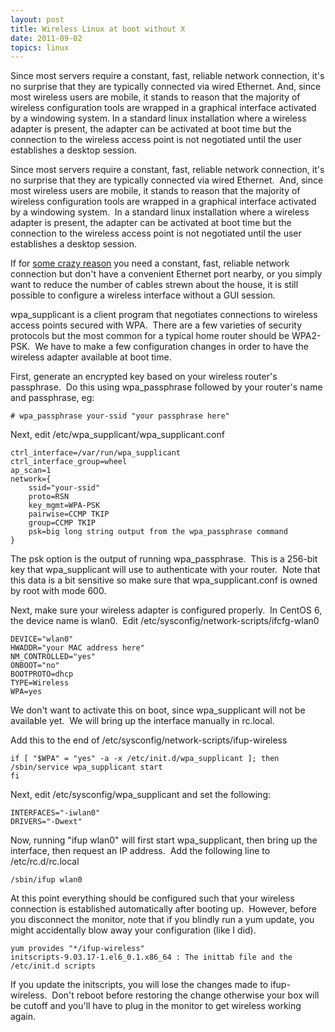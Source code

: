 ```yaml
---
layout: post
title: Wireless Linux at boot without X
date: 2011-09-02
topics: linux
---
```

Since most servers require a constant, fast, reliable network connection, it's no surprise that they are typically connected via wired Ethernet.  And, since most wireless users are mobile, it stands to reason that the majority of wireless configuration tools are wrapped in a graphical interface activated by a windowing system.  In a standard linux installation where a wireless adapter is present, the adapter can be activated at boot time but the connection to the wireless access point is not negotiated until the user establishes a desktop session.


<!--excerpt-->

Since most servers require a constant, fast, reliable network connection, it's no surprise that they are typically connected via wired Ethernet.  And, since most wireless users are mobile, it stands to reason that the majority of wireless configuration tools are wrapped in a graphical interface activated by a windowing system.  In a standard linux installation where a wireless adapter is present, the adapter can be activated at boot time but the connection to the wireless access point is not negotiated until the user establishes a desktop session.







If for <a href="http://blog.czep.net/2011/08/05/building-a-home-pc-part-1-motivation/">some crazy reason</a> you need a constant, fast, reliable network connection but don't have a convenient Ethernet port nearby, or you simply want to reduce the number of cables strewn about the house, it is still possible to configure a wireless interface without a GUI session.







wpa_supplicant is a client program that negotiates connections to wireless access points secured with WPA.  There are a few varieties of security protocols but the most common for a typical home router should be WPA2-PSK.  We have to make a few configuration changes in order to have the wireless adapter available at boot time.







First, generate an encrypted key based on your wireless router's passphrase.  Do this using wpa_passphrase followed by your router's name and passphrase, eg:







    # wpa_passphrase your-ssid "your passphrase here"







Next, edit /etc/wpa_supplicant/wpa_supplicant.conf







    ctrl_interface=/var/run/wpa_supplicant
    ctrl_interface_group=wheel
    ap_scan=1
    network={
        ssid="your-ssid"
        proto=RSN
        key_mgmt=WPA-PSK
        pairwise=CCMP TKIP
        group=CCMP TKIP
        psk=big long string output from the wpa_passphrase command
    }







The psk option is the output of running wpa_passphrase.  This is a 256-bit key that wpa_supplicant will use to authenticate with your router.  Note that this data is a bit sensitive so make sure that wpa_supplicant.conf is owned by root with mode 600.







Next, make sure your wireless adapter is configured properly.  In CentOS 6, the device name is wlan0.  Edit /etc/sysconfig/network-scripts/ifcfg-wlan0







    DEVICE="wlan0"
    HWADDR="your MAC address here"
    NM_CONTROLLED="yes"
    ONBOOT="no"
    BOOTPROTO=dhcp
    TYPE=Wireless
    WPA=yes








We don't want to activate this on boot, since wpa_supplicant will not be available yet.  We will bring up the interface manually in rc.local.







Add this to the end of /etc/sysconfig/network-scripts/ifup-wireless







    if [ "$WPA" = "yes" -a -x /etc/init.d/wpa_supplicant ]; then
    /sbin/service wpa_supplicant start
    fi







Next, edit /etc/sysconfig/wpa_supplicant and set the following:







    INTERFACES="-iwlan0"
    DRIVERS="-Dwext"








Now, running "ifup wlan0" will first start wpa_supplicant, then bring up the interface, then request an IP address.  Add the following line to /etc/rc.d/rc.local







    /sbin/ifup wlan0







At this point everything should be configured such that your wireless connection is established automatically after booting up.  However, before you disconnect the monitor, note that if you blindly run a yum update, you might accidentally blow away your configuration (like I did).







    yum provides "*/ifup-wireless"
    initscripts-9.03.17-1.el6_0.1.x86_64 : The inittab file and the /etc/init.d scripts








If you update the initscripts, you will lose the changes made to ifup-wireless.  Don't reboot before restoring the change otherwise your box will be cutoff and you'll have to plug in the monitor to get wireless working again.
